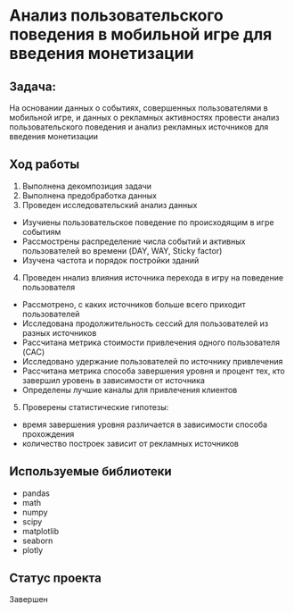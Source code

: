 # Анализ пользовательского поведения в мобильной игре для введения монетизации

## Задача:

На основании данных о событиях, совершенных пользователями в мобильной игре, и данных о рекламных активностях провести анализ пользовательского поведения и анализ рекламных источников для введения монетизации

## Ход работы

1. Выполнена декомпозиция задачи
2. Выполнена предобработка данных
3. Проведен исследовательский анализ данных
  * Изучиены пользовательское поведение по происходящим в игре событиям
  * Рассмострены распределение числа событий и активных пользователей во времени (DAY, WAY, Sticky factor)
  * Изучена частота и порядок постройки зданий
4. Проведен ннализ влияния источника перехода в игру на поведение пользователя
  * Рассмотрено, с каких источников больше всего приходит пользователей
  * Исследована продолжительность сессий для пользователей из разных источников
  * Рассчитана метрика стоимости привлечения одного пользователя (CAC)
  * Исследовано удержание пользователей по источнику привлечения
  * Рассчитана метрика способа завершения уровня и процент тех, кто завершил уровень в зависимости от источника
  * Определены лучшие каналы для привлечения клиентов
5. Проверены статистические гипотезы:
  * время завершения уровня различается в зависимости способа прохождения
  * количество построек зависит от рекламных источников

## Используемые библиотеки
- pandas
- math
- numpy
- scipy 
- matplotlib
- seaborn
- plotly

## Статус проекта
Завершен
